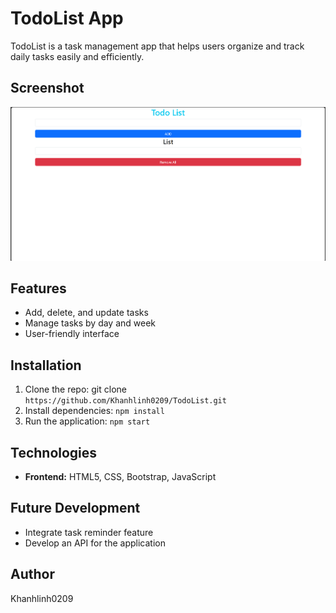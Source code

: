 # TodoList App

TodoList is a task management app that helps users organize and track daily tasks easily and efficiently.

## Screenshot

![App Screenshot](./image.png)

## Features

- Add, delete, and update tasks
- Manage tasks by day and week
- User-friendly interface

## Installation

1. Clone the repo: git clone `https://github.com/Khanhlinh0209/TodoList.git`
2. Install dependencies: `npm install`
3. Run the application: `npm start`

## Technologies

- **Frontend:** HTML5, CSS, Bootstrap, JavaScript

## Future Development

- Integrate task reminder feature
- Develop an API for the application

## Author

Khanhlinh0209
